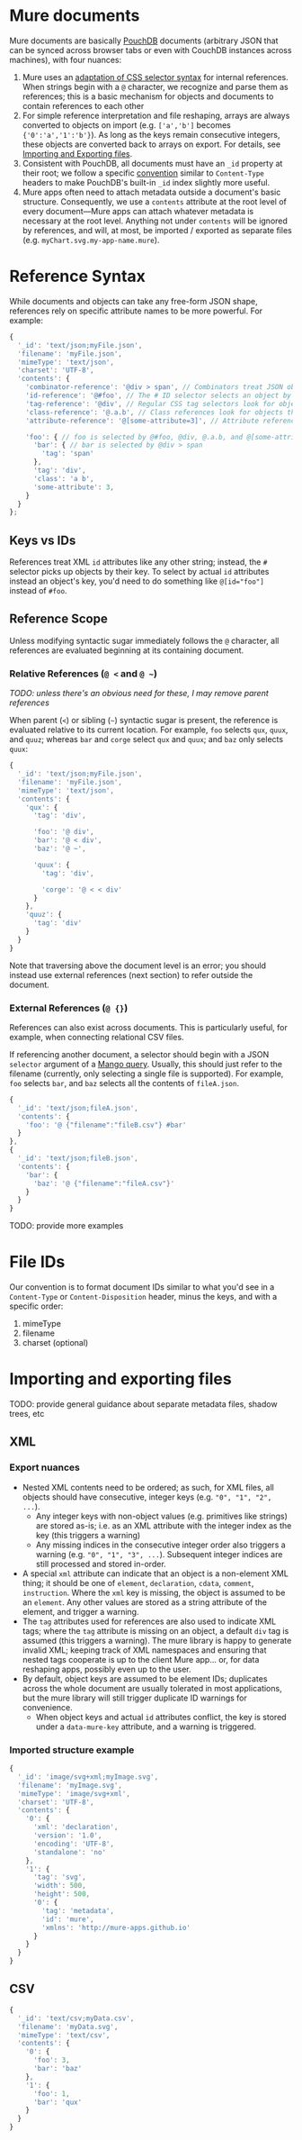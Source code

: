 # Mure documents
Mure documents are basically [PouchDB](https://pouchdb.com/) documents (arbitrary JSON that can be synced across browser tabs or even with CouchDB instances across machines), with four nuances:
1. Mure uses an [adaptation of CSS selector syntax](#reference-syntax) for internal references. When strings begin with a `@` character, we recognize and parse them as references; this is a basic mechanism for objects and documents to contain references to each other
2. For simple reference interpretation and file reshaping, arrays are always converted to objects on import (e.g. `['a','b']` becomes `{'0':'a','1':'b'}`). As long as the keys remain consecutive integers, these objects are converted back to arrays on export. For details, see [Importing and Exporting files](#importing-and-exporting-files).
3. Consistent with PouchDB, all documents must have an `_id` property at their root; we follow a specific [convention](#file-ids) similar to `Content-Type` headers to make PouchDB's built-in `_id` index slightly more useful.
4. Mure apps often need to attach metadata outside a document's basic structure. Consequently, we use a `contents` attribute at the root level of every document—Mure apps can attach whatever metadata is necessary at the root level. Anything not under `contents` will be ignored by references, and will, at most, be imported / exported as separate files (e.g. `myChart.svg.my-app-name.mure`).

# Reference Syntax
While documents and objects can take any free-form JSON shape, references rely on specific attribute names to be more powerful. For example:

```js
{
  '_id': 'text/json;myFile.json',
  'filename': 'myFile.json',
  'mimeType': 'text/json',
  'charset': 'UTF-8',
  'contents': {
    'combinator-reference': '@div > span', // Combinators treat JSON objects like CSS selectors treat elements
    'id-reference': '@#foo', // The # ID selector selects an object by its key
    'tag-reference': '@div', // Regular CSS tag selectors look for objects that have a matching 'tag' property
    'class-reference': '@.a.b', // Class references look for objects that have a matching 'class' property
    'attribute-reference': '@[some-attribute=3]', // Attribute references look for objects that have a matching attributeSelector

    'foo': { // foo is selected by @#foo, @div, @.a.b, and @[some-attribute=3]
      'bar': { // bar is selected by @div > span
        'tag': 'span'
      },
      'tag': 'div',
      'class': 'a b',
      'some-attribute': 3,
    }
  }
};
```
## Keys vs IDs
References treat XML `id` attributes like any other string; instead, the `#` selector picks up objects by their key. To select by actual `id` attributes instead an object's key, you'd need to do something like `@[id="foo"]` instead of `#foo`.

## Reference Scope
Unless modifying syntactic sugar immediately follows the `@` character, all references are evaluated beginning at its containing document.

### Relative References (`@ <` and `@ ~`)
*TODO: unless there's an obvious need for these, I may remove parent references*

When parent (`<`) or sibling (`~`) syntactic sugar is present, the reference is evaluated relative to its current location. For example, `foo` selects `qux`, `quux`, and `quuz`; whereas `bar` and `corge` select `qux` and `quux`; and `baz` only selects `quux`:

```js
{
  '_id': 'text/json;myFile.json',
  'filename': 'myFile.json',
  'mimeType': 'text/json',
  'contents': {
    'qux': {
      'tag': 'div',

      'foo': '@ div',
      'bar': '@ < div',
      'baz': '@ ~',

      'quux': {
        'tag': 'div',

        'corge': '@ < < div'
      }
    },
    'quuz': {
      'tag': 'div'
    }
  }
}
```

Note that traversing above the document level is an error; you should instead use external references (next section) to refer outside the document.

### External References (`@ {}`)
References can also exist across documents. This is particularly useful, for example, when connecting relational CSV files.

If referencing another document, a selector should begin with a JSON `selector` argument of a [Mango query](https://pouchdb.com/guides/mango-queries.html). Usually, this should just refer to the filename (currently, only selecting a single file is supported).
For example, `foo` selects `bar`, and `baz` selects all the contents of `fileA.json`.

```js
{
  '_id': 'text/json;fileA.json',
  'contents': {
    'foo': '@ {"filename":"fileB.csv"} #bar'
  }
},
{
  '_id': 'text/json;fileB.json',
  'contents': {
    'bar': {
      'baz': '@ {"filename":"fileA.csv"}'
    }
  }
}
```

TODO: provide more examples

# File IDs
Our convention is to format document IDs similar to what you'd see in a `Content-Type` or `Content-Disposition` header, minus the keys, and with a specific order:
  1. mimeType
  2. filename
  3. charset (optional)

# Importing and exporting files
TODO: provide general guidance about separate metadata files, shadow trees, etc

## XML
### Export nuances
- Nested XML contents need to be ordered; as such, for XML files, all objects should have consecutive, integer keys (e.g. `"0", "1", "2", ...`).
  - Any integer keys with non-object values (e.g. primitives like strings) are stored as-is; i.e. as an XML attribute with the integer index as the key (this triggers a warning)
  - Any missing indices in the consecutive integer order also triggers a warning (e.g. `"0", "1", "3", ...`). Subsequent integer indices are still processed and stored in-order.
- A special `xml` attribute can indicate that an object is a non-element XML thing; it should be one of `element`, `declaration`, `cdata`, `comment`, `instruction`. Where the `xml` key is missing, the object is assumed to be an `element`. Any other values are stored as a string attribute of the element, and trigger a warning.
- The `tag` attributes used for references are also used to indicate XML tags; where the `tag` attribute is missing on an object, a default `div` tag is assumed (this triggers a warning). The mure library is happy to generate invalid XML; keeping track of XML namespaces and ensuring that nested tags cooperate is up to the client Mure app... or, for data reshaping apps, possibly even up to the user.
- By default, object keys are assumed to be element IDs; duplicates across the whole document are usually tolerated in most applications, but the mure library will still trigger duplicate ID warnings for convenience.
  - When object keys and actual `id` attributes conflict, the key is stored under a `data-mure-key` attribute, and a warning is triggered.

### Imported structure example
```js
{
  '_id': 'image/svg+xml;myImage.svg',
  'filename': 'myImage.svg',
  'mimeType': 'image/svg+xml',
  'charset': 'UTF-8',
  'contents': {
    '0': {
      'xml': 'declaration',
      'version': '1.0',
      'encoding': 'UTF-8',
      'standalone': 'no'
    },
    '1': {
      'tag': 'svg',
      'width': 500,
      'height': 500,
      '0': {
        'tag': 'metadata',
        'id': 'mure',
        'xmlns': 'http://mure-apps.github.io'
      }
    }
  }
}
```

## CSV
```js
{
  '_id': 'text/csv;myData.csv',
  'filename': 'myData.svg',
  'mimeType': 'text/csv',
  'contents': {
    '0': {
      'foo': 3,
      'bar': 'baz'
    },
    '1': {
      'foo': 1,
      'bar': 'qux'
    }
  }
}
```
